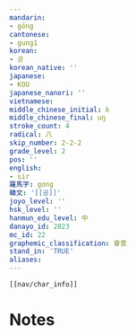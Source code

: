 ```yaml
---
mandarin:
- gōng
cantonese:
- gung1
korean:
- 공
korean_native: ''
japanese:
- KOU
japanese_nanori: ''
vietnamese:
middle_chinese_initial: k
middle_chinese_final: uŋ
stroke_count: 4
radical: 八
skip_number: 2-2-2
grade_level: 2
pos: ''
english:
- sir
羅馬字: gong
韓文: '[[공]]'
joyo_level: ''
hsk_level: ''
hanmun_edu_level: 中
danayo_id: 2023
mc_id: 22
graphemic_classification: 會意
stand_in: 'TRUE'
aliases:
---
```

```meta-bind-embed
[[nav/char_info]]
```

# Notes
